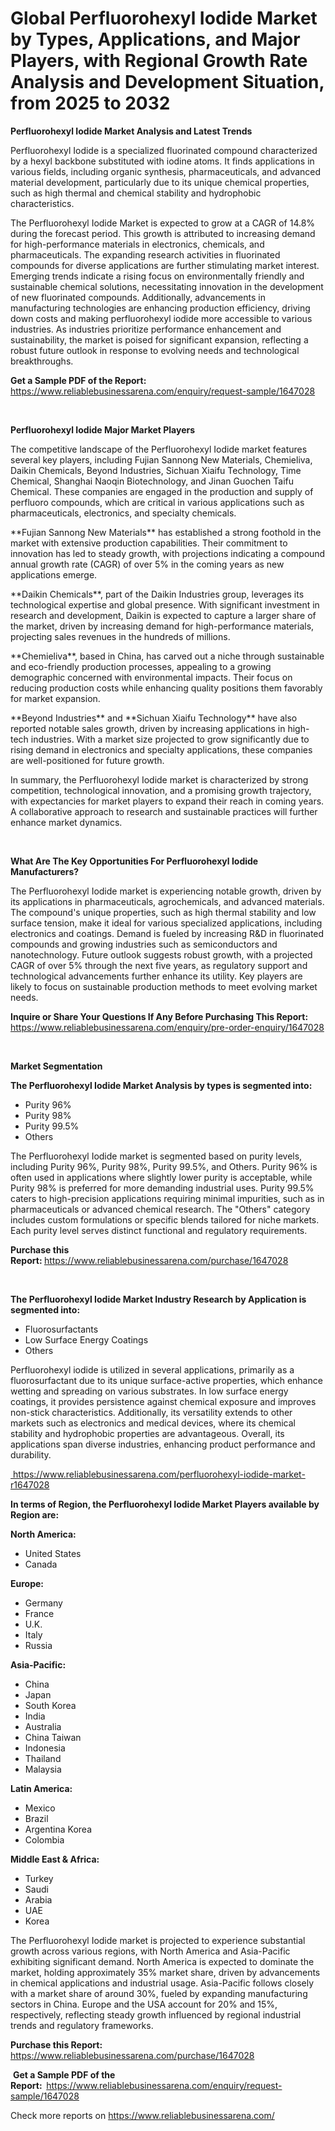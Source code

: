 <p><h1>Global Perfluorohexyl Iodide Market by Types, Applications, and Major Players, with Regional Growth Rate Analysis and Development Situation, from 2025 to 2032</h1></p><p><strong>Perfluorohexyl Iodide Market Analysis and Latest Trends</strong></p>
<p><p>Perfluorohexyl Iodide is a specialized fluorinated compound characterized by a hexyl backbone substituted with iodine atoms. It finds applications in various fields, including organic synthesis, pharmaceuticals, and advanced material development, particularly due to its unique chemical properties, such as high thermal and chemical stability and hydrophobic characteristics.</p><p>The Perfluorohexyl Iodide Market is expected to grow at a CAGR of 14.8% during the forecast period. This growth is attributed to increasing demand for high-performance materials in electronics, chemicals, and pharmaceuticals. The expanding research activities in fluorinated compounds for diverse applications are further stimulating market interest. Emerging trends indicate a rising focus on environmentally friendly and sustainable chemical solutions, necessitating innovation in the development of new fluorinated compounds. Additionally, advancements in manufacturing technologies are enhancing production efficiency, driving down costs and making perfluorohexyl iodide more accessible to various industries. As industries prioritize performance enhancement and sustainability, the market is poised for significant expansion, reflecting a robust future outlook in response to evolving needs and technological breakthroughs.</p></p>
<p><strong>Get a Sample PDF of the Report:&nbsp;</strong> <a href="https://www.reliablebusinessarena.com/enquiry/request-sample/1647028?utm_campaign=3118&utm_medium=2&utm_source=Github&utm_content=ia&utm_term=02042025&utm_id=perfluorohexyl-iodide">https://www.reliablebusinessarena.com/enquiry/request-sample/1647028</a></p>
<p>&nbsp;</p>
<p><strong>Perfluorohexyl Iodide Major Market Players</strong></p>
<p><p>The competitive landscape of the Perfluorohexyl Iodide market features several key players, including Fujian Sannong New Materials, Chemieliva, Daikin Chemicals, Beyond Industries, Sichuan Xiaifu Technology, Time Chemical, Shanghai Naoqin Biotechnology, and Jinan Guochen Taifu Chemical. These companies are engaged in the production and supply of perfluoro compounds, which are critical in various applications such as pharmaceuticals, electronics, and specialty chemicals.</p><p>**Fujian Sannong New Materials** has established a strong foothold in the market with extensive production capabilities. Their commitment to innovation has led to steady growth, with projections indicating a compound annual growth rate (CAGR) of over 5% in the coming years as new applications emerge.</p><p>**Daikin Chemicals**, part of the Daikin Industries group, leverages its technological expertise and global presence. With significant investment in research and development, Daikin is expected to capture a larger share of the market, driven by increasing demand for high-performance materials, projecting sales revenues in the hundreds of millions.</p><p>**Chemieliva**, based in China, has carved out a niche through sustainable and eco-friendly production processes, appealing to a growing demographic concerned with environmental impacts. Their focus on reducing production costs while enhancing quality positions them favorably for market expansion.</p><p>**Beyond Industries** and **Sichuan Xiaifu Technology** have also reported notable sales growth, driven by increasing applications in high-tech industries. With a market size projected to grow significantly due to rising demand in electronics and specialty applications, these companies are well-positioned for future growth.</p><p>In summary, the Perfluorohexyl Iodide market is characterized by strong competition, technological innovation, and a promising growth trajectory, with expectancies for market players to expand their reach in coming years. A collaborative approach to research and sustainable practices will further enhance market dynamics.</p></p>
<p>&nbsp;</p>
<p><strong>What Are The Key Opportunities For Perfluorohexyl Iodide Manufacturers?</strong></p>
<p><p>The Perfluorohexyl Iodide market is experiencing notable growth, driven by its applications in pharmaceuticals, agrochemicals, and advanced materials. The compound's unique properties, such as high thermal stability and low surface tension, make it ideal for various specialized applications, including electronics and coatings. Demand is fueled by increasing R&D in fluorinated compounds and growing industries such as semiconductors and nanotechnology. Future outlook suggests robust growth, with a projected CAGR of over 5% through the next five years, as regulatory support and technological advancements further enhance its utility. Key players are likely to focus on sustainable production methods to meet evolving market needs.</p></p>
<p><strong>Inquire or Share Your Questions If Any Before Purchasing This Report:</strong> <a href="https://www.reliablebusinessarena.com/enquiry/pre-order-enquiry/1647028?utm_campaign=3118&utm_medium=2&utm_source=Github&utm_content=ia&utm_term=02042025&utm_id=perfluorohexyl-iodide">https://www.reliablebusinessarena.com/enquiry/pre-order-enquiry/1647028</a></p>
<p>&nbsp;</p>
<p><strong>Market Segmentation</strong></p>
<p><strong>The Perfluorohexyl Iodide Market Analysis by types is segmented into:</strong></p>
<p><ul><li>Purity 96%</li><li>Purity 98%</li><li>Purity 99.5%</li><li>Others</li></ul></p>
<p><p>The Perfluorohexyl Iodide market is segmented based on purity levels, including Purity 96%, Purity 98%, Purity 99.5%, and Others. Purity 96% is often used in applications where slightly lower purity is acceptable, while Purity 98% is preferred for more demanding industrial uses. Purity 99.5% caters to high-precision applications requiring minimal impurities, such as in pharmaceuticals or advanced chemical research. The "Others" category includes custom formulations or specific blends tailored for niche markets. Each purity level serves distinct functional and regulatory requirements.</p></p>
<p><strong>Purchase this Report:&nbsp;</strong><a href="https://www.reliablebusinessarena.com/purchase/1647028?utm_campaign=3118&utm_medium=2&utm_source=Github&utm_content=ia&utm_term=02042025&utm_id=perfluorohexyl-iodide">https://www.reliablebusinessarena.com/purchase/1647028</a></p>
<p>&nbsp;</p>
<p><strong>The Perfluorohexyl Iodide Market Industry Research by Application is segmented into:</strong></p>
<p><ul><li>Fluorosurfactants</li><li>Low Surface Energy Coatings</li><li>Others</li></ul></p>
<p><p>Perfluorohexyl iodide is utilized in several applications, primarily as a fluorosurfactant due to its unique surface-active properties, which enhance wetting and spreading on various substrates. In low surface energy coatings, it provides persistence against chemical exposure and improves non-stick characteristics. Additionally, its versatility extends to other markets such as electronics and medical devices, where its chemical stability and hydrophobic properties are advantageous. Overall, its applications span diverse industries, enhancing product performance and durability.</p></p>
<p><a href="https://www.reliablebusinessarena.com/perfluorohexyl-iodide-market-r1647028?utm_campaign=3118&utm_medium=2&utm_source=Github&utm_content=ia&utm_term=02042025&utm_id=perfluorohexyl-iodide">&nbsp;https://www.reliablebusinessarena.com/perfluorohexyl-iodide-market-r1647028</a></p>
<p><strong>In terms of Region, the Perfluorohexyl Iodide Market Players available by Region are:</strong></p>
<p>
    <p> <strong> North America: </strong>
        <ul>
            <li>United States</li>
            <li>Canada</li>
        </ul>
        </p> 
    <p> <strong> Europe: </strong>
        <ul>
            <li>Germany</li>
            <li>France</li>
            <li>U.K.</li>
            <li>Italy</li>
            <li>Russia</li>
        </ul>
        </p> 
    <p> <strong> Asia-Pacific: </strong>
        <ul>
            <li>China</li>
            <li>Japan</li>
            <li>South Korea</li>
            <li>India</li>
            <li>Australia</li>
            <li>China Taiwan</li>
            <li>Indonesia</li>
            <li>Thailand</li>
            <li>Malaysia</li>
        </ul>
        </p> 
    <p> <strong> Latin America: </strong>
        <ul>
            <li>Mexico</li>
            <li>Brazil</li>
            <li>Argentina Korea</li>
            <li>Colombia</li>
        </ul>
        </p> 
    <p> <strong> Middle East & Africa: </strong>
        <ul>
            <li>Turkey</li>
            <li>Saudi</li>
            <li>Arabia</li>
            <li>UAE</li>
            <li>Korea</li>
        </ul>
    </p>
    </p>
<p><p>The Perfluorohexyl Iodide market is projected to experience substantial growth across various regions, with North America and Asia-Pacific exhibiting significant demand. North America is expected to dominate the market, holding approximately 35% market share, driven by advancements in chemical applications and industrial usage. Asia-Pacific follows closely with a market share of around 30%, fueled by expanding manufacturing sectors in China. Europe and the USA account for 20% and 15%, respectively, reflecting steady growth influenced by regional industrial trends and regulatory frameworks.</p></p>
<p><strong>Purchase this Report: </strong><a href="https://www.reliablebusinessarena.com/purchase/1647028?utm_campaign=3118&utm_medium=2&utm_source=Github&utm_content=ia&utm_term=02042025&utm_id=perfluorohexyl-iodide">https://www.reliablebusinessarena.com/purchase/1647028</a></p>
<p>&nbsp;<strong>Get a Sample PDF of the Report:&nbsp;&nbsp;</strong><a href="https://www.reliablebusinessarena.com/enquiry/request-sample/1647028?utm_campaign=3118&utm_medium=2&utm_source=Github&utm_content=ia&utm_term=02042025&utm_id=perfluorohexyl-iodide">https://www.reliablebusinessarena.com/enquiry/request-sample/1647028</a></p>
<p><strong></strong></p>
<p>Check more reports on <a href="https://www.reliablebusinessarena.com/?utm_campaign=3118&utm_medium=2&utm_source=Github&utm_content=ia&utm_term=02042025&utm_id=perfluorohexyl-iodide">https://www.reliablebusinessarena.com/</a></p>